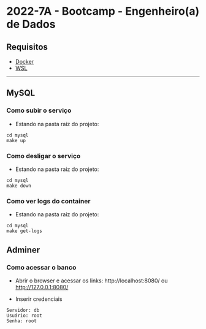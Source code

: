 # 2022-7A - Bootcamp - Engenheiro(a) de Dados

## Requisitos
- [Docker](https://docs.docker.com/engine/install/)
- [WSL](https://docs.microsoft.com/pt-br/windows/wsl/install)

---
## MySQL
### **Como subir o serviço**
- Estando na pasta raiz do projeto:
```
cd mysql
make up
```

### Como desligar o serviço
- Estando na pasta raiz do projeto:
```
cd mysql
make down
```

### Como ver logs do container
- Estando na pasta raiz do projeto:
```
cd mysql
make get-logs
```

## Adminer
### **Como acessar o banco**
- Abrir o browser e acessar os links:
http://localhost:8080/ ou http://127.0.0.1:8080/

- Inserir credenciais
 ``` 
Servidor: db
Usuário: root
Senha: root
```
